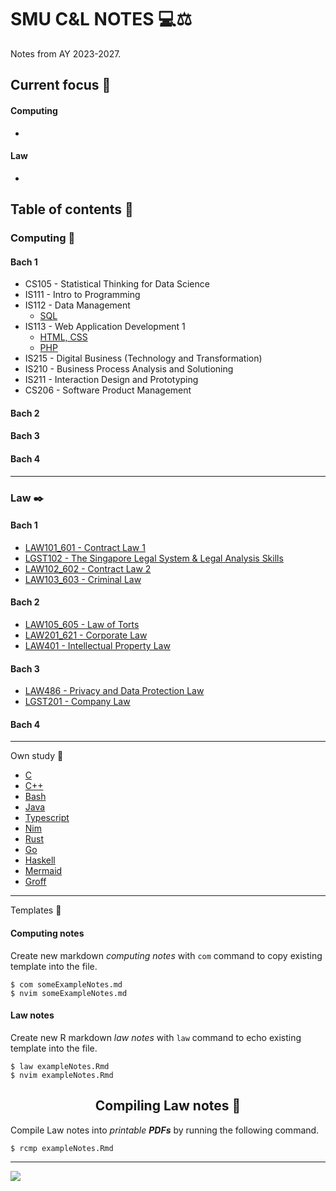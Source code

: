 # SMU C&L NOTES 💻⚖️

Notes from AY 2023-2027.

## Current focus 📌

#### Computing

*

#### Law

*

## Table of contents 📑

### Computing 💽

#### Bach 1

* CS105 - Statistical Thinking for Data Science
* IS111 - Intro to Programming
* IS112 - Data Management
  * [SQL](bach1/computing/)
* IS113 - Web Application Development 1
  * [HTML, CSS](bach1/computing)
  * [PHP](bach1/computing)
* IS215 - Digital Business (Technology and Transformation)
* IS210 - Business Process Analysis and Solutioning
* IS211 - Interaction Design and Prototyping
* CS206 - Software Product Management

#### Bach 2

#### Bach 3

#### Bach 4

---

### Law ✒️

#### Bach 1

* [LAW101_601 - Contract Law 1](bach1/law)
* [LGST102 - The Singapore Legal System & Legal Analysis Skills](bach1/law)
* [LAW102_602 - Contract Law 2](bach1/law)
* [LAW103_603 - Criminal Law](bach1/law)

#### Bach 2

* [LAW105_605 - Law of Torts](bach2/law)
* [LAW201_621 - Corporate Law](bach2/law)
* [LAW401 - Intellectual Property Law](bach2/law)

#### Bach 3

* [LAW486 - Privacy and Data Protection Law](bach3/law)
* [LGST201 - Company Law](bach3/law)

#### Bach 4

---

Own study 🏣

* [C](ownstudy/)
* [C++](ownstudy/)
* [Bash](ownstudy/)
* [Java](ownstudy/)
* [Typescript](ownstudy/)
* [Nim](ownstudy/)
* [Rust](ownstudy/)
* [Go](ownstudy/)
* [Haskell](ownstudy/)
* [Mermaid](ownstudy/)
* [Groff](ownstudy/)

---

Templates 🥮

#### Computing notes

Create new markdown *computing notes* with `com` command to copy existing template into the file.

```console
$ com someExampleNotes.md
$ nvim someExampleNotes.md
```

#### Law notes

Create new R markdown *law notes* with `law` command to echo existing template into the file.

```console
$ law exampleNotes.Rmd
$ nvim exampleNotes.Rmd
```

<h2 align="center">Compiling Law notes 🎌</h2>

Compile Law notes into *printable **PDFs*** by running the following command.

```console
$ rcmp exampleNotes.Rmd
```

---

![](https://user-images.githubusercontent.com/117062305/230006500-b6b862da-7263-4012-88ec-8506328541a5.png)
